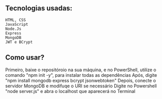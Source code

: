 ## Tecnologias usadas:

    HTML, CSS
    JavaScript
    Node.Js
    Express
    MongoDB
    JWT e BCrypt

## Como usar?

Primeiro, baixe o repositóroio na sua máquina, e no PowerShell, utilize o comando "npm init -y", para instalar todas as dependências
Após, digite "npm install mongodb express bcrypt jsonwebtoken"
Depois, conecte o servidor MongoDB e modifuqe o URI se necessário
Digite no Powershell "node server.js" e abra o localhost que aparecerá no Terminal
